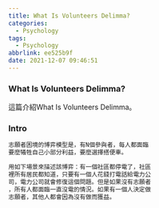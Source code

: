```yaml
---
title: What Is Volunteers Delimma?
categories:
  - Psychology
tags:
  - Psychology
abbrlink: ee525b9f
date: 2021-12-07 09:46:51
---
```

### What Is Volunteers Delimma?
<!--more-->
這篇介紹What Is Volunteers Delimma。

### Intro
```sh
志願者困境的博弈模型是，有N個參與者，每人都面臨
要麼犧牲自己小部分利益，要麼選擇搭便車。

用如下場景來描述該博弈：有一個社區都停電了，社區
裡所有居民都知道，只要有一個人花錢打電話給電力公
司，電力公司就會修復這個問題。但是如果沒有志願者
，所有人都面臨一直沒電的情況。如果有一個人決定做
志願者，其他人都會因為沒有做而獲益。
```
